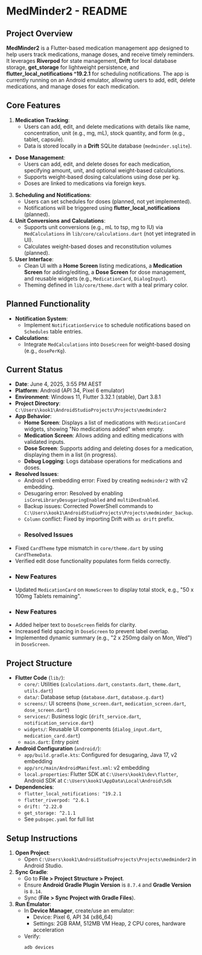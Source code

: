 # MedMinder2 - README

## Project Overview
**MedMinder2** is a Flutter-based medication management app designed to help users track medications, manage doses, and receive timely reminders. It leverages **Riverpod** for state management, **Drift** for local database storage, **get_storage** for lightweight persistence, and **flutter_local_notifications ^19.2.1** for scheduling notifications. The app is currently running on an Android emulator, allowing users to add, edit, delete medications, and manage doses for each medication.

## Core Features
1. **Medication Tracking**:
    - Users can add, edit, and delete medications with details like name, concentration, unit (e.g., mg, mL), stock quantity, and form (e.g., tablet, capsule).
    - Data is stored locally in a **Drift** SQLite database (`medminder.sqlite`).
- **Dose Management**:
    - Users can add, edit, and delete doses for each medication, specifying amount, unit, and optional weight-based calculations.
    - Supports weight-based dosing calculations using dose per kg.
    - Doses are linked to medications via foreign keys.
3. **Scheduling and Notifications**:
    - Users can set schedules for doses (planned, not yet implemented).
    - Notifications will be triggered using **flutter_local_notifications** (planned).
4. **Unit Conversions and Calculations**:
    - Supports unit conversions (e.g., mL to tsp, mg to IU) via `MedCalculations` in `lib/core/calculations.dart` (not yet integrated in UI).
    - Calculates weight-based doses and reconstitution volumes (planned).
5. **User Interface**:
    - Clean UI with a **Home Screen** listing medications, a **Medication Screen** for adding/editing, a **Dose Screen** for dose management, and reusable widgets (e.g., `MedicationCard`, `DialogInput`).
    - Theming defined in `lib/core/theme.dart` with a teal primary color.

## Planned Functionality
- **Notification System**:
    - Implement `NotificationService` to schedule notifications based on `Schedules` table entries.
- **Calculations**:
    - Integrate `MedCalculations` into `DoseScreen` for weight-based dosing (e.g., `dosePerKg`).

## Current Status
- **Date**: June 4, 2025, 3:55 PM AEST
- **Platform**: Android (API 34, Pixel 6 emulator)
- **Environment**: Windows 11, Flutter 3.32.1 (stable), Dart 3.8.1
- **Project Directory**: `C:\Users\kook1\AndroidStudioProjects\Projects\medminder2`
- **App Behavior**:
    - **Home Screen**: Displays a list of medications with `MedicationCard` widgets, showing "No medications added" when empty.
    - **Medication Screen**: Allows adding and editing medications with validated inputs.
    - **Dose Screen**: Supports adding and deleting doses for a medication, displaying them in a list (in progress).
    - **Debug Logging**: Logs database operations for medications and doses.
- **Resolved Issues**:
    - Android v1 embedding error: Fixed by creating `medminder2` with v2 embedding.
    - Desugaring error: Resolved by enabling `isCoreLibraryDesugaringEnabled` and `multiDexEnabled`.
    - Backup issues: Corrected PowerShell commands to `C:\Users\kook1\AndroidStudioProjects\Projects\medminder_backup`.
    - `Column` conflict: Fixed by importing Drift with `as drift` prefix.
    - ### Resolved Issues
- Fixed `CardTheme` type mismatch in `core/theme.dart` by using `CardThemeData`.
- Verified edit dose functionality populates form fields correctly.
- ### New Features
- Updated `MedicationCard` on `HomeScreen` to display total stock, e.g., "50 x 100mg Tablets remaining".
- ### New Features
- Added helper text to `DoseScreen` fields for clarity.
- Increased field spacing in `DoseScreen` to prevent label overlap.
- Implemented dynamic summary (e.g., "2 x 250mg daily on Mon, Wed") in `DoseScreen`.

## Project Structure
- **Flutter Code** (`lib/`):
    - `core/`: Utilities (`calculations.dart`, `constants.dart`, `theme.dart`, `utils.dart`)
    - `data/`: Database setup (`database.dart`, `database.g.dart`)
    - `screens/`: UI screens (`home_screen.dart`, `medication_screen.dart`, `dose_screen.dart`)
    - `services/`: Business logic (`drift_service.dart`, `notification_service.dart`)
    - `widgets/`: Reusable UI components (`dialog_input.dart`, `medication_card.dart`)
    - `main.dart`: Entry point
- **Android Configuration** (`android/`):
    - `app/build.gradle.kts`: Configured for desugaring, Java 17, v2 embedding
    - `app/src/main/AndroidManifest.xml`: v2 embedding
    - `local.properties`: Flutter SDK at `C:\Users\kook1\dev\flutter`, Android SDK at `C:\Users\kook1\AppData\Local\Android\Sdk`
- **Dependencies**:
    - `flutter_local_notifications: ^19.2.1`
    - `flutter_riverpod: ^2.6.1`
    - `drift: ^2.22.0`
    - `get_storage: ^2.1.1`
    - See `pubspec.yaml` for full list

## Setup Instructions
1. **Open Project**:
    - Open `C:\Users\kook1\AndroidStudioProjects\Projects\medminder2` in Android Studio.
2. **Sync Gradle**:
    - Go to **File > Project Structure > Project**.
    - Ensure **Android Gradle Plugin Version** is `8.7.4` and **Gradle Version** is `8.14`.
    - Sync (**File > Sync Project with Gradle Files**).
3. **Run Emulator**:
    - In **Device Manager**, create/use an emulator:
        - Device: Pixel 6, API 34 (x86_64)
        - Settings: 2GB RAM, 512MB VM Heap, 2 CPU cores, hardware acceleration
    - Verify:
      ```powershell
      adb devices